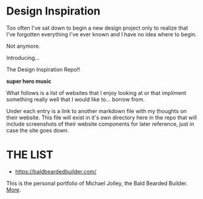 # Design Inspiration

Too often I've sat down to begin a new design project only to realize that I've forgotten everything I've ever known and I have no idea where to begin.

Not anymore.

Introducing...

The Design Inspiration Repo!!

**super hero music**

What follows is a list of websites that I enjoy looking at or that impliment something really well that I would like to... borrow from.

Under each entry is a link to another markdown file with my thoughts on their website. This file will exist in it's own directory here in the repo that will include screenshots of their website components for later reference, just in case the site goes down.

# THE LIST

- https://baldbeardedbuilder.com/

This is the personal portfolio of Michael Jolley, the Bald Bearded Builder. [More](/websites/baldbeardedbuilder.com/).